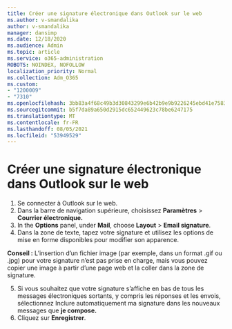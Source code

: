 ```yaml
---
title: Créer une signature électronique dans Outlook sur le web
ms.author: v-smandalika
author: v-smandalika
manager: dansimp
ms.date: 12/18/2020
ms.audience: Admin
ms.topic: article
ms.service: o365-administration
ROBOTS: NOINDEX, NOFOLLOW
localization_priority: Normal
ms.collection: Adm_O365
ms.custom:
- "1200009"
- "7310"
ms.openlocfilehash: 3bb83a4f68c49b3d30843299e6b42b9e9b9226245ebd41e75831694b95839c46
ms.sourcegitcommit: b5f7da89a650d2915dc652449623c78be6247175
ms.translationtype: MT
ms.contentlocale: fr-FR
ms.lasthandoff: 08/05/2021
ms.locfileid: "53949529"
---
```

# <a name="create-an-email-signature-in-outlook-on-the-web"></a>Créer une signature électronique dans Outlook sur le web

1. Se connecter à Outlook sur le web.
2. Dans la barre de navigation supérieure, choisissez **Paramètres**  >  **Courrier électronique.**
3. In the **Options** panel, under **Mail**, choose **Layout**  >  **Email signature**.
4. Dans la zone de texte, tapez votre signature et utilisez les options de mise en forme disponibles pour modifier son apparence.

**Conseil :** L’insertion d’un fichier image (par exemple, dans un format .gif ou .jpg) pour votre signature n’est pas prise en charge, mais vous pouvez copier une image à partir d’une page web et la coller dans la zone de signature.

5. Si vous souhaitez que votre signature s’affiche en bas de tous les messages électroniques sortants, y compris les réponses et les envois, sélectionnez Inclure automatiquement ma signature dans les nouveaux messages que **je compose.**
6. Cliquez sur **Enregistrer**.
